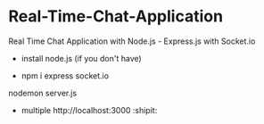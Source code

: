 # Real-Time-Chat-Application
 Real Time Chat Application with Node.js - Express.js with Socket.io
 
 * install node.js (if you don't have)

* npm i express socket.io

nodemon server.js

* multiple http://localhost:3000 :shipit:
